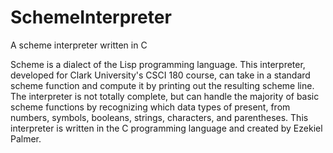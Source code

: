 # SchemeInterpreter

A scheme interpreter written in C

Scheme is a dialect of the Lisp programming language. This interpreter, developed for Clark University's CSCI 180 course, can take in a standard scheme function and compute it by printing out the resulting scheme line. The interpreter is not totally complete, but can handle the majority of basic scheme functions by recognizing which data types of present, from numbers, symbols, booleans, strings, characters, and parentheses. This interpreter is written in the C programming language and created by Ezekiel Palmer.
